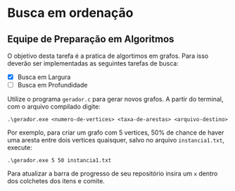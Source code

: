 # Busca em ordenação
## Equipe de Preparação em Algoritmos

O objetivo desta tarefa é a pratica de algortimos em grafos. Para isso deverão ser implementadas as seguintes tarefas de busca:

- [x] Busca em Largura
- [ ] Busca em Profundidade

Utilize o programa `gerador.c` para gerar novos grafos. A partir do terminal, com o arquivo compilado digite:

```
.\gerador.exe <numero-de-vertices> <taxa-de-arestas> <arquivo-destino>
```

Por exemplo, para criar um grafo com 5 vertices, 50% de chance de haver uma aresta entre dois vertices quaisquer, salvo no arquivo `instancia1.txt`, execute:

```
.\gerador.exe 5 50 instancia1.txt
```

Para atualizar a barra de progresso de seu repositório insira um `x` dentro dos colchetes dos itens e comite.
